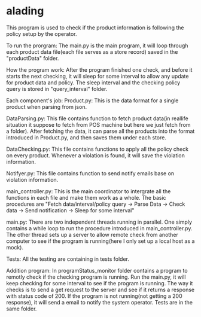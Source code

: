 # alading
This program is used to check if the product information is following the policy setup by the operator.

To run the prorgram:
The main.py is the main program, it will loop through each product data file(each file serves as a store record) saved in the "productData" folder.

How the program work:
After the program finished one check, and before it starts the next checking, it will sleep for some interval to allow any update for product data and policy.
The sleep interval and the checking policy query is stored in "query_interval" folder.

Each component's job:
Product.py: This is the data format for a single product when parsing from json.

DataParsing.py: This file contains function to fetch product data(in reallife situation it suppose to fetch from POS machine but here we just fetch from a folder). After fetching the data, it can parse all the products into the format introduced in Product.py, and then saves them under each store.

DataChecking.py: This file contains functions to apply all the policy check on every product. Whenever a violation is found, it will save the violation information.

Notifyer.py: This file contains function to send notify emails base on violation information.

main_controller.py: This is the main coordinator to intergrate all the functions in each file and make them work as a whole. The basic procedures are "Fetch data/interval/policy query -> Parse Data -> Check data -> Send notification -> Sleep for some interval"

main.py: There are two independent threads running in parallel. One simply contains a while loop to run the procedure introduced in main_controller.py. The other thread sets up a server to allow remote check from another computer to see if the program is running(here I only set up a local host as a mock).

Tests:
All the testing are containing in tests folder.

Addition program:
In programStatus_monitor folder contains a program to remotly check if the checking program is running.
Run the main.py, it will keep checking for some interval to see if the program is running.
The way it checks is to send a get request to the server and see if it returns a response with status code of 200.
If the program is not running(not getting a 200 response), it will send a email to notify the system operator.
Tests are in the same folder.
